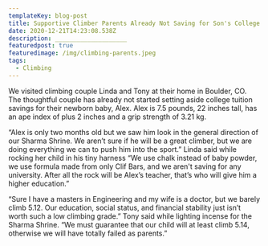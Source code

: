 ```yaml
---
templateKey: blog-post
title: Supportive Climber Parents Already Not Saving for Son's College Fund
date: 2020-12-21T14:23:08.538Z
description: ____________________
featuredpost: true
featuredimage: /img/climbing-parents.jpeg
tags:
  - Climbing
---
```

We visited climbing couple Linda and Tony at their home in Boulder, CO. The thoughtful couple has already not started setting aside college tuition savings for their newborn baby, Alex. Alex is 7.5 pounds, 22 inches tall, has an ape index of plus 2 inches and a grip strength of 3.21 kg.



“Alex is only two months old but we saw him look in the general direction of our Sharma Shrine. We aren’t sure if he will be a great climber, but we are doing everything we can to push him into the sport.” Linda said while rocking her child in his tiny harness “We use chalk instead of baby powder, we use formula made from only Clif Bars, and we aren't saving for any university. After all the rock will be Alex’s teacher, that’s who will give him a higher education.”



“Sure I have a masters in Engineering and my wife is a doctor, but we barely climb 5.12. Our education, social status, and financial stability just isn’t worth such a low climbing grade.” Tony said while lighting incense for the Sharma Shrine. “We must guarantee that our child will at least climb 5.14, otherwise we will have totally failed as parents.”